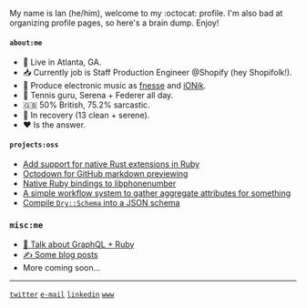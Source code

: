 My name is Ian (he/him), welcome to my :octocat: profile. I'm also bad at organizing profile pages, so here's a brain dump. Enjoy!

#### `about:me`

- 📍 Live in Atlanta, GA.
- 📥 Currently job is Staff Production Engineer @Shopify (hey Shopifolk!).
- 🎹 Produce electronic music as [fnesse](https://soundcloud.com/fnesse/sets/fnesse) and [iONik](https://soundcloud.com/iONik/tracks).
- 🎾 Tennis guru, Serena + Federer all day.
- 🇬🇧 50% British, 75.2% sarcastic. 
- 🧼 In recovery (13 clean + serene).
- ❤️ Is the answer.

#### `projects:oss`

- [Add support for native Rust extensions in Ruby](https://github.com/rubygems/rubygems/pull/5175)
- [Octodown for GitHub markdown previewing](https://github.com/ianks/octodown)
- [Native Ruby bindings to libphonenumber](https://github.com/ianks/mini_phone)
- [A simple workflow system to gather aggregate attributes for something](https://github.com/ianks/attr-gather)
- [Compile `Dry::Schema` into a JSON schema](https://github.com/dry-rb/dry-schema/pull/369)

### `misc:me`

- [🎥 Talk about GraphQL + Ruby](https://youtu.be/GdZUeHUEj00) 
- [✍️ Some blog posts](https://medium.com/@ianks)
- More coming soon...

---

[`twitter`](https://twitter.com/_ianks)  [`e-mail`](mailto:github@ianks.com)  [`linkedin`](https://www.linkedin.com/in/ikerseymer)  [`www`](https://ianks.com)

